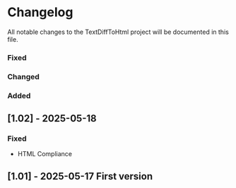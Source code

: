 # Changelog

All notable changes to the TextDiffToHtml project will be documented in this file.

### Fixed
### Changed
### Added

## [1.02] - 2025-05-18
### Fixed
- HTML Compliance

## [1.01] - 2025-05-17 First version